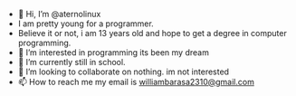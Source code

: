 - 👋 Hi, I’m @aternolinux
- I am pretty young for a programmer.
- Believe it or not, i am 13 years old and hope to get a degree in computer programming.
- 👀 I’m interested in programming its been my dream
- 🌱 I’m currently still in school.
- 💞️ I’m looking to collaborate on nothing. im not interested 
- 📫 How to reach me my email is williambarasa2310@gmail.com

<!---
aternolinux/aternolinux is a ✨ special ✨ repository because its `README.md` (this file) appears on your GitHub profile.
You can click the Preview link to take a look at your changes.
--->
